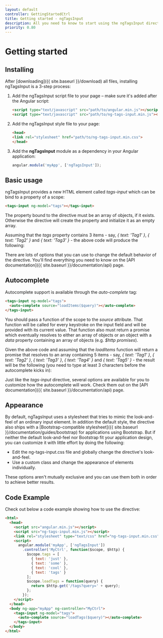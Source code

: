 ```yaml
---
layout: default
controller: GettingStartedCtrl
title: Getting started - ngTagsInput
description: All you need to know to start using the ngTagsInput directive
priority: 0.80
---
```

# Getting started

## Installing

After [downloading]({{ site.baseurl }}/download) all files, installing ngTagsInput is a 3-step process:

1. Add the ngTagsInput script file to your page &ndash; make sure it's added after the Angular script:

    ```html
    <script type="text/javascript" src="path/to/angular.min.js"></script>
    <script type="text/javascript" src="path/to/ng-tags-input.min.js"></script>
    ```

2. Add the ngTagsInput style file to your page:

    ```html
    <head>
    <link rel="stylesheet" href="path/to/ng-tags-input.min.css">    
    </head>
    ``` 
    
3. Add the **ngTagsInput** module as a dependency in your Angular application:

    ```javascript
    angular.module('myApp', ['ngTagsInput']);
    ```

## Basic usage

ngTagsInput provides a new HTML element called *tags-input* which can be bind to a property of a scope:

```html
<tags-input ng-model="tags"></tags-input>
```

The property bound to the directive must be an array of objects, if it exists. Otherwise the directive will create the 
property and initialize it as an empty array.

Assuming that the <em>tags</em> property contains 3 items - say, *{ text: 'Tag1' }*, *{ text: 'Tag2' }* and 
*{ text: 'Tag3' }* - the above code will produce the following:

<tags-input ng-model="tags"></tags-input>

There are lots of options that you can use to change the default behavior of the directive. You'll find everything you 
need to know on the [API documentation]({{ site.baseurl }}/documentation/api) page.

## Autocomplete

Autocomplete support is available through the *auto-complete* tag:
 
```html
<tags-input ng-model="tags">
  <auto-complete source="loadItems($query)"></auto-complete>
</tags-input>
```

You should pass a function of the scope to the <em>source</em> attribute. That function will be called for every
keystroke on the input field and will be provided with its current value. That function also must return a promise which
eventually resolves to either an array of objects or an object with a *data* property containing an array of
objects (e.g. *$http promises*).
  
Given the above code and assuming that the *loadItems* function will return a promise that resolves to an array
containing 5 items - say, *{ text: 'Tag1' }*, *{ text: 'Tag2' }*, *{ text: 'Tag3' }*, *{ text: 'Tag4' }*
and *{ text: 'Tag5' }* - the result will be the following (you need to type at least 3 characters before the 
autocomplete kicks in):

<tags-input ng-model="tags">
  <auto-complete source="loadItems($query)"></auto-complete>
</tags-input>

Just like the *tags-input* directive, several options are available for you to customize how the autocomplete will work.
Check them out on the [API documentation]({{ site.baseurl }}/documentation/api) page.

## Appearance

By default, ngTagsInput uses a stylesheet that tries to mimic the look-and-feel of an ordinary input element. In 
addition the default style, the directive also ships with a [Bootstrap-compatible stylesheet]({{ site.baseurl }}/documentation/guides/bootstrap)
for applications using Bootstrap. But if neither the default look-and-feel nor Bootstrap fit your application design, you can customize it with
little effort by doing the following:

- Edit the ng-tags-input.css file and globally change the directive's look-and-feel.
- Use a custom class and change the appearance of elements individually.

These options aren't mutually exclusive and you can use them both in order to achieve better results.

## Code Example

Check out below a code example showing how to use the directive:

```html
<html>
  <head>
    <script src="angular.min.js"></script>
    <script src="ng-tags-input.min.js"></script>
    <link rel="stylesheet" type="text/css" href="ng-tags-input.min.css">
    <script>
      angular.module('myApp', ['ngTagsInput'])
        .controller('MyCtrl', function($scope, $http) {
          $scope.tags = [
            { text: 'just' },
            { text: 'some' },
            { text: 'cool' },
            { text: 'tags' }
          ];
          $scope.loadTags = function(query) {
            return $http.get('/tags?query=' + query);
          };
        });
    </script>
  </head>
  <body ng-app="myApp" ng-controller="MyCtrl">
    <tags-input ng-model="tags">
      <auto-complete source="loadTags($query)"></auto-complete>
    </tags-input>
  </body>
</html>
```
